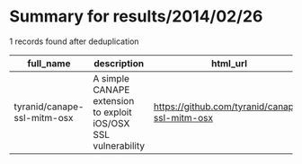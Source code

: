 
# Summary for results/2014/02/26
    
1 records found after deduplication

| full_name | description | html_url | matched_list | matched_count | pushed_at | size | stargazers_count | language | forks_count | vul_ids |
|-----------------------------|----------------------------------------------------------------|------------------------------------------------|----------------|-----------------|---------------------------|--------|--------------------|------------|---------------|-----------|
| tyranid/canape-ssl-mitm-osx | A simple CANAPE extension to exploit iOS/OSX SSL vulnerability | https://github.com/tyranid/canape-ssl-mitm-osx | ['exploit'] | 1 | 2014-02-26 23:17:46+00:00 | 3533 | 8 | C# | 5 | [] |

